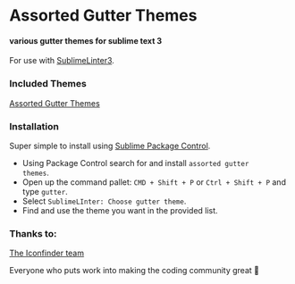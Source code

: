 <h1>Assorted Gutter Themes</h1>
<h4>various gutter themes for sublime text 3</h4>

For use with <a href="https://github.com/SublimeLinter/SublimeLinter3" target="_blank">SublimeLinter3</a>.

<h3>Included Themes</h3>
<a href="https://imgur.com/a/bL1Ys" target="_blank">Assorted Gutter Themes</a>

<h3>Installation</h3>

Super simple to install using <a href="https://packagecontrol.io/" target="_blank">Sublime Package Control</a>. 

+ Using Package Control search for and install <code>assorted gutter themes</code>.
+ Open up the command pallet: <code>CMD + Shift + P</code> or <code>Ctrl + Shift + P</code> and type <code>gutter</code>.
+ Select <code>SublimeLInter: Choose gutter theme</code>.
+ Find and use the theme you want in the provided list.

<h3>Thanks to:</h3>
<a href="https://www.iconfinder.com/" target="_blank">The Iconfinder team</a>

Everyone who puts work into making the coding community great 💚




